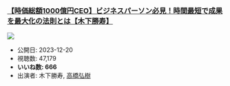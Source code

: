 ### [【時価総額1000億円CEO】ビジネスパーソン必見！時間最短で成果を最大化の法則とは【木下勝寿】](https://www.youtube.com/watch?v=SNnv-SIfKvQ)
[![](https://img.youtube.com/vi/SNnv-SIfKvQ/sddefault.jpg)](https://www.youtube.com/watch?v=SNnv-SIfKvQ)
-   公開日: 2023-12-20
-   視聴数: 47,179
-   **いいね数: 666**
-   出演者: 木下勝寿, [高橋弘樹](/rehacq_fan/people/高橋弘樹 "wikilink")
